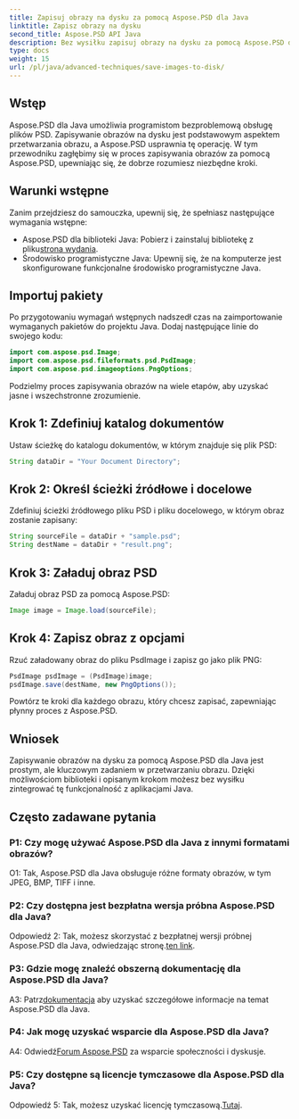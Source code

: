```yaml
---
title: Zapisuj obrazy na dysku za pomocą Aspose.PSD dla Java
linktitle: Zapisz obrazy na dysku
second_title: Aspose.PSD API Java
description: Bez wysiłku zapisuj obrazy na dysku za pomocą Aspose.PSD dla Java. Potężna biblioteka Java do manipulacji plikami PSD.
type: docs
weight: 15
url: /pl/java/advanced-techniques/save-images-to-disk/
---
```

## Wstęp

Aspose.PSD dla Java umożliwia programistom bezproblemową obsługę plików PSD. Zapisywanie obrazów na dysku jest podstawowym aspektem przetwarzania obrazu, a Aspose.PSD usprawnia tę operację. W tym przewodniku zagłębimy się w proces zapisywania obrazów za pomocą Aspose.PSD, upewniając się, że dobrze rozumiesz niezbędne kroki.

## Warunki wstępne

Zanim przejdziesz do samouczka, upewnij się, że spełniasz następujące wymagania wstępne:

-  Aspose.PSD dla biblioteki Java: Pobierz i zainstaluj bibliotekę z pliku[strona wydania](https://releases.aspose.com/psd/java/).
- Środowisko programistyczne Java: Upewnij się, że na komputerze jest skonfigurowane funkcjonalne środowisko programistyczne Java.

## Importuj pakiety

Po przygotowaniu wymagań wstępnych nadszedł czas na zaimportowanie wymaganych pakietów do projektu Java. Dodaj następujące linie do swojego kodu:

```java
import com.aspose.psd.Image;
import com.aspose.psd.fileformats.psd.PsdImage;
import com.aspose.psd.imageoptions.PngOptions;
```

Podzielmy proces zapisywania obrazów na wiele etapów, aby uzyskać jasne i wszechstronne zrozumienie.

## Krok 1: Zdefiniuj katalog dokumentów

Ustaw ścieżkę do katalogu dokumentów, w którym znajduje się plik PSD:

```java
String dataDir = "Your Document Directory";
```

## Krok 2: Określ ścieżki źródłowe i docelowe

Zdefiniuj ścieżki źródłowego pliku PSD i pliku docelowego, w którym obraz zostanie zapisany:

```java
String sourceFile = dataDir + "sample.psd";
String destName = dataDir + "result.png";
```

## Krok 3: Załaduj obraz PSD

Załaduj obraz PSD za pomocą Aspose.PSD:

```java
Image image = Image.load(sourceFile);
```

## Krok 4: Zapisz obraz z opcjami

Rzuć załadowany obraz do pliku PsdImage i zapisz go jako plik PNG:

```java
PsdImage psdImage = (PsdImage)image;
psdImage.save(destName, new PngOptions());
```

Powtórz te kroki dla każdego obrazu, który chcesz zapisać, zapewniając płynny proces z Aspose.PSD.

## Wniosek

Zapisywanie obrazów na dysku za pomocą Aspose.PSD dla Java jest prostym, ale kluczowym zadaniem w przetwarzaniu obrazu. Dzięki możliwościom biblioteki i opisanym krokom możesz bez wysiłku zintegrować tę funkcjonalność z aplikacjami Java.

## Często zadawane pytania

### P1: Czy mogę używać Aspose.PSD dla Java z innymi formatami obrazów?

O1: Tak, Aspose.PSD dla Java obsługuje różne formaty obrazów, w tym JPEG, BMP, TIFF i inne.

### P2: Czy dostępna jest bezpłatna wersja próbna Aspose.PSD dla Java?

 Odpowiedź 2: Tak, możesz skorzystać z bezpłatnej wersji próbnej Aspose.PSD dla Java, odwiedzając stronę.[ten link](https://releases.aspose.com/).

### P3: Gdzie mogę znaleźć obszerną dokumentację dla Aspose.PSD dla Java?

 A3: Patrz[dokumentacja](https://reference.aspose.com/psd/java/) aby uzyskać szczegółowe informacje na temat Aspose.PSD dla Java.

### P4: Jak mogę uzyskać wsparcie dla Aspose.PSD dla Java?

 A4: Odwiedź[Forum Aspose.PSD](https://forum.aspose.com/c/psd/34) za wsparcie społeczności i dyskusje.

### P5: Czy dostępne są licencje tymczasowe dla Aspose.PSD dla Java?

 Odpowiedź 5: Tak, możesz uzyskać licencję tymczasową.[Tutaj](https://purchase.aspose.com/temporary-license/).